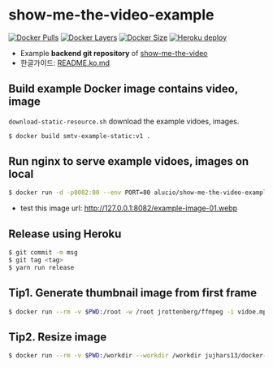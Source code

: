 # show-me-the-video-example

<!--
[![Docker Automated](https://img.shields.io/docker/automated/alucio/show-me-the-video-example.svg)][dockerurl]
[![Docker Build](https://img.shields.io/docker/build/alucio/show-me-the-video-example.svg)][dockerurl]
-->
[![Docker Pulls](https://img.shields.io/docker/pulls/alucio/show-me-the-video-example.svg?style=flat-square)][dockerurl]
[![Docker Layers](https://img.shields.io/microbadger/layers/alucio/show-me-the-video-example/latest.svg?style=flat-square)][dockerurl]
[![Docker Size](https://img.shields.io/microbadger/image-size/alucio/show-me-the-video-example/latest.svg?style=flat-square)][dockerurl]
[![Heroku deploy](https://heroku-badge.herokuapp.com/?app=show-me-the-video-example&style=flat&svg=1)][heroku]

- Example **backend git repository** of [show-me-the-video][smtv]
- 한글가이드: [README.ko.md](./README.ko.md)

## Build example Docker image contains video, image
`download-static-resource.sh` download the example vidoes, images.

```sh
$ docker build smtv-example-static:v1 .
```

## Run nginx to serve example vidoes, images on local

```sh
$ docker run -d -p8082:80 --env PORT=80 alucio/show-me-the-video-example
```

- test this image url: http://127.0.0.1:8082/example-image-01.webp

## Release using Heroku

```sh
$ git commit -m msg
$ git tag <tag>
$ yarn run release
```

## Tip1. Generate thumbnail image from first frame

```sh
$ docker run --rm -v $PWD:/root -w /root jrottenberg/ffmpeg -i vidoe.mp4 -ss 00:00:00.0 -vframes 1 thumbnail.png
```

## Tip2. Resize image

```sh
$ docker run --rm -v $PWD:/workdir --workdir /workdir jujhars13/docker-imagemagick mogrify -resize 64x -quality 100 -path resized.64 original/*.png
```

[smtv]: https://github.com/alucio/show-me-the-video
[dockerurl]: https://hub.docker.com/r/alucio/show-me-the-video-example
[heroku]: https://show-me-the-video-example.herokuapp.com/

